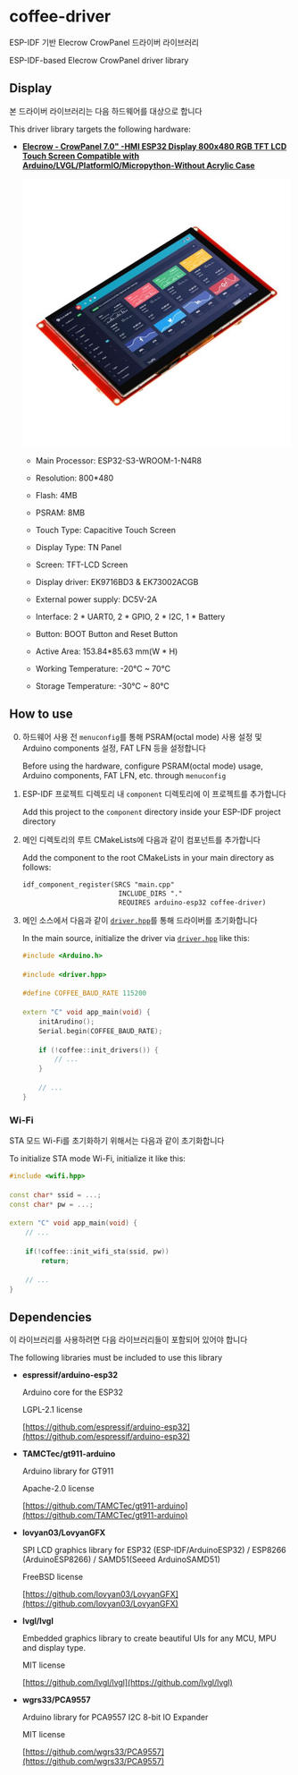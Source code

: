 # coffee-driver

ESP-IDF 기반 Elecrow CrowPanel 드라이버 라이브러리

ESP-IDF-based Elecrow CrowPanel driver library


## Display

본 드라이버 라이브러리는 다음 하드웨어를 대상으로 합니다

This driver library targets the following hardware:

- [**Elecrow - CrowPanel 7.0" -HMI ESP32 Display 800x480 RGB TFT LCD Touch Screen Compatible with Arduino/LVGL/PlatformIO/Micropython-Without Acrylic Case**](https://www.elecrow.com/esp32-display-7-inch-hmi-display-rgb-tft-lcd-touch-screen-support-lvgl.html)

  ![display.jpg](./assets/display.jpg)

    - Main Processor: ESP32-S3-WROOM-1-N4R8

    - Resolution: 800*480

    - Flash: 4MB

    - PSRAM: 8MB

    - Touch Type: Capacitive Touch Screen

    - Display Type: TN Panel

    - Screen: TFT-LCD Screen

    - Display driver: EK9716BD3 & EK73002ACGB

    - External power supply: DC5V-2A

    - Interface: 2 * UART0, 2 * GPIO, 2 * I2C, 1 * Battery

    - Button: BOOT Button and Reset Button

    - Active Area: 153.84*85.63 mm(W * H)

    - Working Temperature: -20°C ~ 70°C

    - Storage Temperature: -30°C ~ 80°C


## How to use

0. 하드웨어 사용 전 `menuconfig`를 통해 PSRAM(octal mode) 사용 설정 및 Arduino components 설정, FAT LFN 등을 설정합니다

   Before using the hardware, configure PSRAM(octal mode) usage, Arduino components, FAT LFN, etc. through `menuconfig`

1. ESP-IDF 프로젝트 디렉토리 내 `component` 디렉토리에 이 프로젝트를 추가합니다

   Add this project to the `component` directory inside your ESP-IDF project directory

2. 메인 디렉토리의 루트 CMakeLists에 다음과 같이 컴포넌트를 추가합니다

   Add the component to the root CMakeLists in your main directory as follows:

   ```CMakeLists
   idf_component_register(SRCS "main.cpp"
                           INCLUDE_DIRS "."
                           REQUIRES arduino-esp32 coffee-driver)

   ```

3. 메인 소스에서 다음과 같이 [`driver.hpp`](./src/driver.hpp)를 통해 드라이버를 초기화합니다

   In the main source, initialize the driver via [`driver.hpp`](./src/driver.hpp) like this:

   ```C++
   #include <Arduino.h>

   #include <driver.hpp>

   #define COFFEE_BAUD_RATE 115200

   extern "C" void app_main(void) {
       initArudino();
       Serial.begin(COFFEE_BAUD_RATE);

       if (!coffee::init_drivers()) {
           // ...
       }

       // ...
   }

   ```


### Wi-Fi

STA 모드 Wi-Fi를 초기화하기 위해서는 다음과 같이 초기화합니다

To initialize STA mode Wi-Fi, initialize it like this:

```C++
#include <wifi.hpp>

const char* ssid = ...;
const char* pw = ...;

extern "C" void app_main(void) {
    // ...

    if(!coffee::init_wifi_sta(ssid, pw))
        return;

    // ...
}

```


## Dependencies

이 라이브러리를 사용하려면 다음 라이브러리들이 포함되어 있어야 합니다

The following libraries must be included to use this library

- **espressif/arduino-esp32**

  Arduino core for the ESP32

  LGPL-2.1 license

  [https://github.com/espressif/arduino-esp32](https://github.com/espressif/arduino-esp32)

- **TAMCTec/gt911-arduino**

  Arduino library for GT911

  Apache-2.0 license

  [https://github.com/TAMCTec/gt911-arduino](https://github.com/TAMCTec/gt911-arduino)

- **lovyan03/LovyanGFX**

  SPI LCD graphics library for ESP32 (ESP-IDF/ArduinoESP32) / ESP8266 (ArduinoESP8266) / SAMD51(Seeed ArduinoSAMD51)

  FreeBSD license

  [https://github.com/lovyan03/LovyanGFX](https://github.com/lovyan03/LovyanGFX)

- **lvgl/lvgl**

  Embedded graphics library to create beautiful UIs for any MCU, MPU and display type.

  MIT license

  [https://github.com/lvgl/lvgl](https://github.com/lvgl/lvgl)

- **wgrs33/PCA9557**

  Arduino library for PCA9557 I2C 8-bit IO Expander

  MIT license

  [https://github.com/wgrs33/PCA9557](https://github.com/wgrs33/PCA9557)
